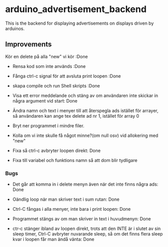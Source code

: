 # arduino_advertisement_backend
This is the backend for displaying advertisements on displays driven by arduinos.

## Improvements
Kör en delete på alla "new" vi kör
:Done

- Rensa kod som inte används
:Done

- Fånga ctrl-c signal för att avsluta print loopen
:Done

- skapa compile och run Shell skripts
:Done

- Visa ett error meddelande och stäng av om användaren inte skickar in några argument vid start: Done

- Ändra namn och text i menyer till att återspegla ads istället för arrayer, så användaren kan ange tex delete ad nr 1, istället för array 0

- Bryt ner programmet i mindre filer.

- Kolla om vi inte skulle få något minne?(om null osv) vid allokering med "new"

- Fixa så ctrl-c avbryter loopen direkt: Done

- Fixa till variabel och funktions namn så att dom blir tydligare

### Bugs

- Det går att komma in i delete menyn även när det inte finns några ads: Done

- Oändlig loop när man skriver text i sum rutan: Done

- Ctrl-C fångas i alla menyer, inte bara i print loopen: Done

- Programmet stängs av om man skriver in text i huvudmenyn: Done

- ctr-c stänger ibland av loopen direkt, trots att den INTE är i slutet av sin sleep timer, Ctrl-C avbryter nuvarande sleep, så om det finns flera sleep kvar i loopen får man ändå vänta: Done